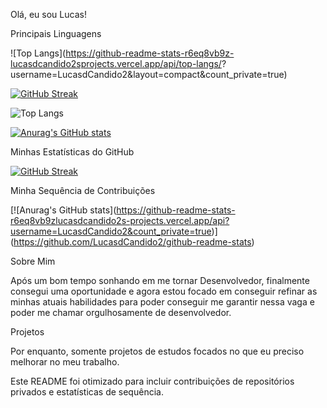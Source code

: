 Olá, eu sou Lucas!

Principais Linguagens

![Top Langs](https://github-readme-stats-r6eq8vb9z-lucasdcandido2sprojects.vercel.app/api/top-langs/?
username=LucasdCandido2&layout=compact&count_private=true)

[![GitHub Streak](https://github-readme-streak-stats-ci543o1hs-lucasdcandido2s-projects.vercel.app?user=Lucas%20Dourado%20Candido&theme=dracula&hide_border=true&locale=pt_BR)](https://git.io/streak-stats)

![Top Langs](https://github-readme-stats-virid-mu-60.vercel.app/api/top-langs/?username=LucasdCandido2&layout=compact&count_private=true )

[![Anurag's GitHub stats](https://github-readme-stats-virid-mu-60.vercel.app/api?username=LucasdCandido2&count_private=true )](https://github.com/LucasdCandido2/github-readme-stats )


Minhas Estatísticas do GitHub

<a href="https://git.io/streak-stats"><img src="https://github-readme-streak-stats-ci543o1hs-lucasdcandido2s-projects.vercel.app?user=Lucas%20Dourado%20Candido&theme=dracula&hide_border=true&locale=pt_BR" alt="GitHub Streak" /></a>

Minha Sequência de Contribuições

[![Anurag's GitHub stats]([https://github-readme-stats-r6eq8vb9zlucasdcandido2s-projects.vercel.app/api?
username=LucasdCandido2&count_private=true](https://github-readme-streak-stats-ci543o1hs-lucasdcandido2s-projects.vercel.app/demo/))]
(https://github.com/LucasdCandido2/github-readme-stats)

Sobre Mim

Após um bom tempo sonhando em me tornar Desenvolvedor, finalmente consegui uma oportunidade e agora estou focado em conseguir refinar as minhas atuais habilidades para poder conseguir me garantir nessa vaga e poder me chamar orgulhosamente de desenvolvedor.

Projetos

Por enquanto, somente projetos de estudos focados no que eu preciso melhorar no meu trabalho.





Este README foi otimizado para incluir contribuições de repositórios privados e estatísticas de sequência.

